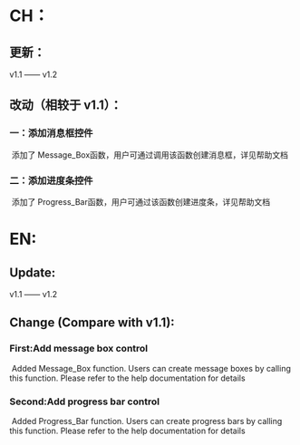 # CH：

## 更新：

v1.1 —— v1.2

## 改动（相较于 v1.1）：

### 一：添加消息框控件

​	添加了 Message_Box函数，用户可通过调用该函数创建消息框，详见帮助文档

### 二：添加进度条控件

​	添加了 Progress_Bar函数，用户可通过该函数创建进度条，详见帮助文档



# EN:

## Update:

v1.1 —— v1.2

## Change (Compare with v1.1):

### First:Add message box control

​	Added Message_Box function. Users can create message boxes by calling this function. Please refer to the help documentation for details

### Second:Add progress bar control

​	Added Progress_Bar function. Users can create progress bars by calling this function. Please refer to the help documentation for details
